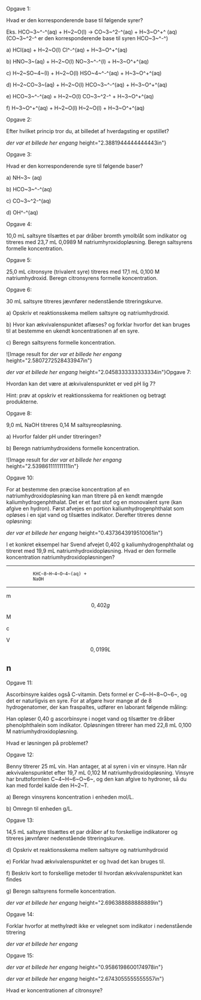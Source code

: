 Opgave 1:

Hvad er den korresponderende base til følgende syrer?

Eks. HCO~3~^-^(aq) + H~2~O(l) $\rightarrow$ CO~3~^2-^(aq) + H~3~O^+^
(aq) (CO~3~^2-^ er den korresponderende base til syren HCO~3~^-^)

a)  HCl(aq) + H~2~O(l) Cl^-^(aq) + H~3~O^+^(aq)

b)  HNO~3~(aq) + H~2~O(l) NO~3~^-^(l) + H~3~O^+^(aq)

c)  H~2~SO~4~(l) + H~2~O(l) HSO~4~^-^(aq) + H~3~O^+^(aq)

d)  H~2~CO~3~(aq) + H~2~O(l) HCO~3~^-^(aq) + H~3~O^+^(aq)

e)  HCO~3~^-^(aq) + H~2~O(l) CO~3~^2-^ + H~3~O^+^(aq)

f)  H~3~O^+^(aq) + H~2~O(l) H~2~O(l) + H~3~O^+^(aq)

Opgave 2:

Efter hvilket princip tror du, at billedet af hverdagsting er opstillet?

*der var et billede her engang*
height="2.3881944444444443in"}

Opgave 3:

Hvad er den korresponderende syre til følgende baser?

a)  NH~3~ (aq)

b)  HCO~3~^-^(aq)

c)  CO~3~^2-^(aq)

d)  OH^-^(aq)

Opgave 4:

10,0 mL saltsyre tilsættes et par dråber bromth ymolblåt som indikator
og titreres med 23,7 mL 0,0989 M natriumhyroxidopløsning. Beregn
saltsyrens formelle koncentration.

Opgave 5:

25,0 mL citronsyre (trivalent syre) titreres med 17,1 mL 0,100 M
natriumhydroxid. Beregn citronsyrens formelle koncentration.

Opgave 6:

30 mL saltsyre titreres jævnfører nedenstående titreringskurve.

a)  Opskriv et reaktionsskema mellem saltsyre og natriumhydroxid.

b)  Hvor kan ækvivalenspunktet aflæses? og forklar hvorfor det kan
    bruges til at bestemme en ukendt koncentrationen af en syre.

c)  Beregn saltsyrens formelle koncentration.

![Image result for
*der var et billede her engang*
height="2.5807272528433947in"}

*der var et billede her engang*
height="2.0458333333333334in"}Opgave 7:

Hvordan kan det være at ækvivalenspunktet er ved pH lig 7?

Hint: prøv at opskriv et reaktionsskema for reaktionen og betragt
produkterne.

Opgave 8:

9,0 mL NaOH titreres 0,14 M saltsyreopløsning.

a)  Hvorfor falder pH under titreringen?

b)  Beregn natriumhydroxidens formelle koncentration.

![Image result for
*der var et billede her engang*
height="2.539861111111111in"}

Opgave 10:

For at bestemme den præcise koncentration af en natriumhydroxidopløsning
kan man titrere på en kendt mængde kaliumhydrogenphthalat. Det er et
fast stof og en monovalent syre (kan afgive en hydron). Først afvejes en
portion kaliumhydrogenphthalat som opløses i en sjat vand og tilsættes
indikator. Derefter titreres denne opløsning:

*der var et billede her engang*
height="0.4373643919510061in"}

I et konkret eksempel har Svend afvejet 0,402 g kaliumhydrogenphthalat
og titreret med 19,9 mL natriumhydroxidopløsning. Hvad er den formelle
koncentration natriumhydroxidopløsningen?

  ------------------------------------------------------------------------------
              KHC~8~H~4~O~4~(aq) +                                   
              NaOH                                                   
  ----------- -------------------- ------------- --- --------------- -----------
  m           $$0,402g$$                                             

  M                                                                  

  c                                                                  

  V                                $$0,0199L$$                       

  n                                                                  
  ------------------------------------------------------------------------------

Opgave 11:

Ascorbinsyre kaldes også C-vitamin. Dets formel er C~6~H~8~O~6~, og det
er naturligvis en syre. For at afgøre hvor mange af de 8 hydrogenatomer,
der kan fraspaltes, udfører en laborant følgende måling:

Han opløser 0,40 g ascorbinsyre i noget vand og tilsætter tre dråber
phenolphthalein som indikator. Opløsningen titrerer han med 22,8 mL
0,100 M natriumhydroxidopløsning.

Hvad er løsningen på problemet?

Opgave 12:

Benny titrerer 25 mL vin. Han antager, at al syren i vin er vinsyre. Han
når ækvivalenspunktet efter 19,7 mL 0,102 M natriumhydroxidopløsning.
Vinsyre har bruttoformlen C~4~H~6~O~6~, og den kan afgive to hydroner,
så du kan med fordel kalde den H~2~T.

a)  Beregn vinsyrens koncentration i enheden mol/L.

b)  Omregn til enheden g/L.  

Opgave 13:

14,5 mL saltsyre tilsættes et par dråber af to forskellige indikatorer
og titreres jævnfører nedenstående titreringskurve.

d)  Opskriv et reaktionsskema mellem saltsyre og natriumhydroxid

e)  Forklar hvad ækvivalenspunktet er og hvad det kan bruges til.

f)  Beskriv kort to forskellige metoder til hvordan ækvivalenspunktet
    kan findes

g)  Beregn saltsyrens formelle koncentration.

*der var et billede her engang*
height="2.696388888888889in"}

Opgave 14:

Forklar hvorfor at methylrødt ikke er velegnet som indikator i
nedenstående titrering

*der var et billede her engang*

Opgave 15:

*der var et billede her engang*
height="0.9586198600174978in"}

*der var et billede her engang*
height="2.6743055555555557in"}

Hvad er koncentrationen af citronsyre?
